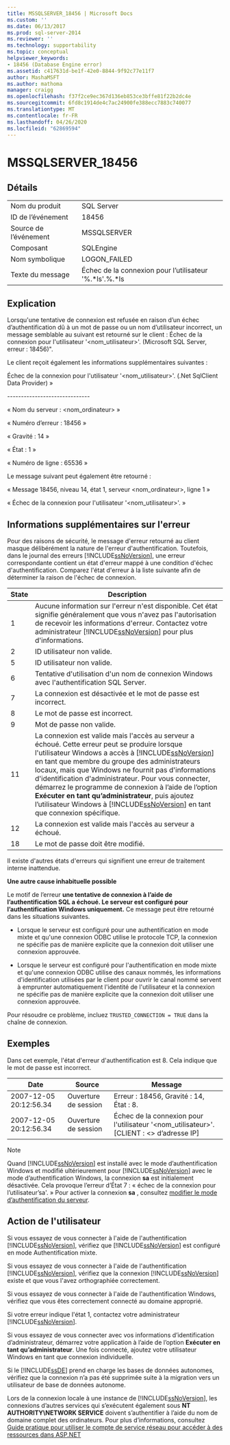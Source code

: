 ```yaml
---
title: MSSQLSERVER_18456 | Microsoft Docs
ms.custom: ''
ms.date: 06/13/2017
ms.prod: sql-server-2014
ms.reviewer: ''
ms.technology: supportability
ms.topic: conceptual
helpviewer_keywords:
- 18456 (Database Engine error)
ms.assetid: c417631d-be1f-42e0-8844-9f92c77e11f7
author: MashaMSFT
ms.author: mathoma
manager: craigg
ms.openlocfilehash: f37f2ce9ec367d136eb853ce3bffe81f22b2dc4e
ms.sourcegitcommit: 6fd8c1914de4c7ac24900fe388ecc7883c740077
ms.translationtype: MT
ms.contentlocale: fr-FR
ms.lasthandoff: 04/26/2020
ms.locfileid: "62869594"
---
```

# <a name="mssqlserver_18456"></a>MSSQLSERVER_18456
    
## <a name="details"></a>Détails  
  
|||  
|-|-|  
|Nom du produit|SQL Server|  
|ID de l’événement|18456|  
|Source de l’événement|MSSQLSERVER|  
|Composant|SQLEngine|  
|Nom symbolique|LOGON_FAILED|  
|Texte du message|Échec de la connexion pour l’utilisateur '%.*ls'.%.\*ls|  
  
## <a name="explanation"></a>Explication  
 Lorsqu'une tentative de connexion est refusée en raison d’un échec d’authentification dû à un mot de passe ou un nom d’utilisateur incorrect, un message semblable au suivant est retourné sur le client :  Échec de la connexion pour l'utilisateur '<nom_utilisateur>'. (Microsoft SQL Server, erreur : 18456)".  
  
 Le client reçoit également les informations supplémentaires suivantes :  
  
 Échec de la connexion pour l'utilisateur '<nom_utilisateur>'. (.Net SqlClient Data Provider) »  
  
 -----------------------------\-  
  
 « Nom du serveur : <nom_ordinateur> »  
  
 « Numéro d’erreur : 18456 »  
  
 « Gravité : 14 »  
  
 « État : 1 »  
  
 « Numéro de ligne : 65536 »  
  
 Le message suivant peut également être retourné :  
  
 « Message 18456, niveau 14, état 1, serveur <nom_ordinateur>, ligne 1 »  
  
 « Échec de la connexion pour l'utilisateur '<nom_utilisateur>'. »  
  
## <a name="additional-error-information"></a>Informations supplémentaires sur l'erreur  
 Pour des raisons de sécurité, le message d'erreur retourné au client masque délibérément la nature de l'erreur d'authentification. Toutefois, dans le journal des erreurs [!INCLUDE[ssNoVersion](../../includes/ssnoversion-md.md)], une erreur correspondante contient un état d'erreur mappé à une condition d'échec d'authentification. Comparez l'état d'erreur à la liste suivante afin de déterminer la raison de l'échec de connexion.  
  
|State|Description|  
|-----------|-----------------|  
|1|Aucune information sur l'erreur n'est disponible. Cet état signifie généralement que vous n'avez pas l'autorisation de recevoir les informations d'erreur. Contactez votre administrateur [!INCLUDE[ssNoVersion](../../includes/ssnoversion-md.md)] pour plus d'informations.|  
|2|ID utilisateur non valide.|  
|5|ID utilisateur non valide.|  
|6|Tentative d'utilisation d'un nom de connexion Windows avec l'authentification SQL Server.|  
|7|La connexion est désactivée et le mot de passe est incorrect.|  
|8|Le mot de passe est incorrect.|  
|9|Mot de passe non valide.|  
|11|La connexion est valide mais l'accès au serveur a échoué. Cette erreur peut se produire lorsque l'utilisateur Windows a accès à [!INCLUDE[ssNoVersion](../../includes/ssnoversion-md.md)] en tant que membre du groupe des administrateurs locaux, mais que Windows ne fournit pas d'informations d'identification d'administrateur. Pour vous connecter, démarrez le programme de connexion à l’aide de l’option **Exécuter en tant qu’administrateur**, puis ajoutez l’utilisateur Windows à [!INCLUDE[ssNoVersion](../../includes/ssnoversion-md.md)] en tant que connexion spécifique.|  
|12|La connexion est valide mais l'accès au serveur a échoué.|  
|18|Le mot de passe doit être modifié.|  
  
 Il existe d'autres états d'erreurs qui signifient une erreur de traitement interne inattendue.  
  
 **Une autre cause inhabituelle possible**  
  
 Le motif de l’erreur **une tentative de connexion à l’aide de l’authentification SQL a échoué. Le serveur est configuré pour l’authentification Windows uniquement.** Ce message peut être retourné dans les situations suivantes.  
  
-   Lorsque le serveur est configuré pour une authentification en mode mixte et qu'une connexion ODBC utilise le protocole TCP, la connexion ne spécifie pas de manière explicite que la connexion doit utiliser une connexion approuvée.  
  
-   Lorsque le serveur est configuré pour l'authentification en mode mixte et qu'une connexion ODBC utilise des canaux nommés, les informations d'identification utilisées par le client pour ouvrir le canal nommé servent à emprunter automatiquement l'identité de l'utilisateur et la connexion ne spécifie pas de manière explicite que la connexion doit utiliser une connexion approuvée.  
  
 Pour résoudre ce problème, incluez `TRUSTED_CONNECTION = TRUE` dans la chaîne de connexion.  
  
## <a name="examples"></a>Exemples  
 Dans cet exemple, l'état d'erreur d'authentification est 8. Cela indique que le mot de passe est incorrect.  
  
|Date|Source|Message|  
|----------|------------|-------------|  
|2007-12-05 20:12:56.34|Ouverture de session|Erreur : 18456, Gravité : 14, État : 8.|  
|2007-12-05 20:12:56.34|Ouverture de session|Échec de la connexion pour l'utilisateur '<nom_utilisateur>'. [CLIENT : \<> d’adresse IP]|  
  
> [!NOTE]  
>  Quand [!INCLUDE[ssNoVersion](../../includes/ssnoversion-md.md)] est installé avec le mode d’authentification Windows et modifié ultérieurement pour [!INCLUDE[ssNoVersion](../../includes/ssnoversion-md.md)] avec le mode d’authentification Windows, la connexion **sa** est initialement désactivée. Cela provoque l’erreur d’État 7 : « échec de la connexion pour l’utilisateur’sa'. » Pour activer la connexion **sa** , consultez [modifier le mode d’authentification du serveur](../../database-engine/configure-windows/change-server-authentication-mode.md).  
  
## <a name="user-action"></a>Action de l'utilisateur  
 Si vous essayez de vous connecter à l'aide de l'authentification [!INCLUDE[ssNoVersion](../../includes/ssnoversion-md.md)], vérifiez que [!INCLUDE[ssNoVersion](../../includes/ssnoversion-md.md)] est configuré en mode Authentification mixte.  
  
 Si vous essayez de vous connecter à l'aide de l'authentification [!INCLUDE[ssNoVersion](../../includes/ssnoversion-md.md)], vérifiez que la connexion [!INCLUDE[ssNoVersion](../../includes/ssnoversion-md.md)] existe et que vous l'avez orthographiée correctement.  
  
 Si vous essayez de vous connecter à l'aide de l'authentification Windows, vérifiez que vous êtes correctement connecté au domaine approprié.  
  
 Si votre erreur indique l'état 1, contactez votre administrateur [!INCLUDE[ssNoVersion](../../includes/ssnoversion-md.md)].  
  
 Si vous essayez de vous connecter avec vos informations d’identification d’administrateur, démarrez votre application à l’aide de l’option **Exécuter en tant qu’administrateur**. Une fois connecté, ajoutez votre utilisateur Windows en tant que connexion individuelle.  
  
 Si le [!INCLUDE[ssDE](../../includes/ssde-md.md)] prend en charge les bases de données autonomes, vérifiez que la connexion n’a pas été supprimée suite à la migration vers un utilisateur de base de données autonome.  
  
 Lors de la connexion locale à une instance de [!INCLUDE[ssNoVersion](../../includes/ssnoversion-md.md)], les connexions d’autres services qui s’exécutent également sous **NT AUTHORITY\NETWORK SERVICE** doivent s’authentifier à l’aide du nom de domaine complet des ordinateurs. Pour plus d’informations, consultez [Guide pratique pour utiliser le compte de service réseau pour accéder à des ressources dans ASP.NET](https://msdn.microsoft.com/library/ff647402.aspx)  
  
  
